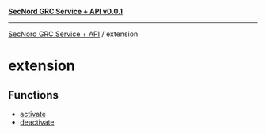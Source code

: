 [**SecNord GRC Service + API v0.0.1**](../README.md)

***

[SecNord GRC Service + API](../README.md) / extension

# extension

## Functions

- [activate](functions/activate.md)
- [deactivate](functions/deactivate.md)
